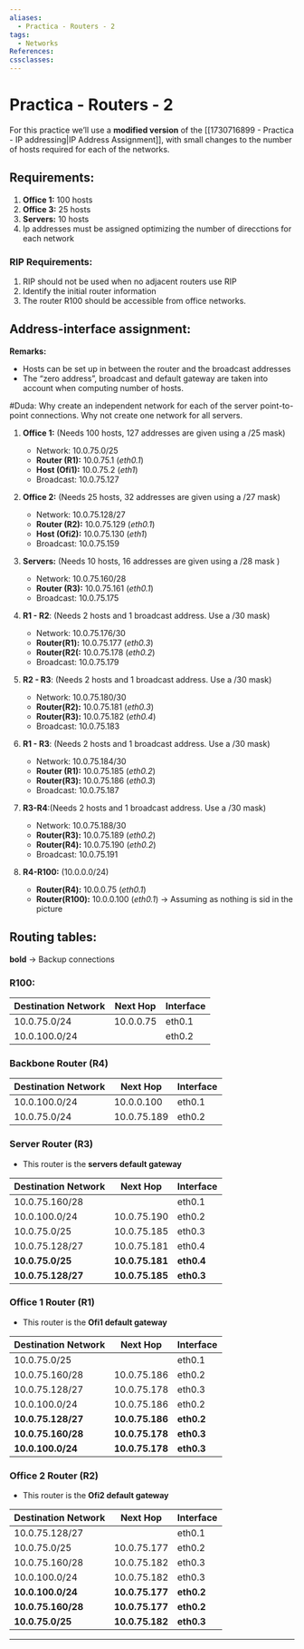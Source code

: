 ```yaml
---
aliases:
  - Practica - Routers - 2
tags:
  - Networks
References: 
cssclasses:
---
```

# Practica - Routers - 2
For this practice we’ll use a **modified version** of the [[1730716899 - Practica - IP addressing|IP Address Assignment]], with small changes to the number of hosts required for each of the networks. 
## Requirements: 
1. **Office 1:** 100 hosts
2. **Office 3:** 25 hosts 
3. **Servers:** 10 hosts 
4. Ip addresses must be assigned optimizing the number of direcctions for each network 
### RIP Requirements:
1. RIP should not be used when no adjacent routers use RIP
2. Identify the initial router information
3. The router R100 should be accessible from office networks. 

## Address-interface assignment: 

**Remarks:** 
+ Hosts can be set up in between the router and the broadcast addresses
+ The “zero address”, broadcast and default gateway are taken into account when computing number of hosts. 

#Duda: Why create an independent network for each of the server point-to-point connections. Why not create one network for all servers. 

1. **Office 1:** (Needs 100 hosts, 127 addresses are given using a /25 mask)
	+ Network: 10.0.75.0/25
	+ **Router (R1):** 10.0.75.1 (*eth0.1*)
	+ **Host (Ofi1):** 10.0.75.2 (*eth1*)
	+ Broadcast: 10.0.75.127
	  
2. **Office 2:** (Needs 25 hosts, 32 addresses are given using a /27 mask)
	+ Network: 10.0.75.128/27
	+ **Router (R2):** 10.0.75.129 (*eth0.1*)
	+ **Host (Ofi2):** 10.0.75.130 (*eth1*)
	+ Broadcast: 10.0.75.159
	  
3. **Servers:** (Needs 10 hosts, 16 addresses are given using a /28 mask ) 
	+ Network: 10.0.75.160/28 
	+ **Router (R3):** 10.0.75.161 (*eth0.1*)
	+ Broadcast: 10.0.75.175
	  
4. **R1 - R2**: (Needs 2 hosts and 1 broadcast address. Use a /30 mask)
	+ Network: 10.0.75.176/30 
	+ **Router(R1):** 10.0.75.177 (*eth0.3*)
	+ **Router(R2(:** 10.0.75.178 (*eth0.2*)
	+ Broadcast: 10.0.75.179
	  
5. **R2 - R3**: (Needs 2 hosts and 1 broadcast address. Use a /30 mask)
	+ Network: 10.0.75.180/30
	+ **Router(R2):** 10.0.75.181 (*eth0.3*)
	+ **Router(R3):** 10.0.75.182  (*eth0.4*)
	+ Broadcast: 10.0.75.183
	  
6. **R1 - R3**: (Needs 2 hosts and 1 broadcast address. Use a /30 mask)
	+ Network: 10.0.75.184/30
	+ **Router (R1):** 10.0.75.185 (*eth0.2*)
	+ **Router(R3):** 10.0.75.186 (*eth0.3*)
	+ Broadcast: 10.0.75.187
	  
7. **R3-R4**:(Needs 2 hosts and 1 broadcast address. Use a /30 mask)
	+ Network: 10.0.75.188/30
	+ **Router(R3):** 10.0.75.189 (*eth0.2*)
	+ **Router(R4):** 10.0.75.190 (*eth0.2*)
	+ Broadcast: 10.0.75.191
	  
8. **R4-R100:** (10.0.0.0/24)
	+ **Router(R4):** 10.0.0.75 (*eth0.1*)
	+ **Router(R100):** 10.0.0.100 (*eth0.1*) → Assuming as nothing is sid in the picture
## Routing tables: 
**bold** → Backup connections

### R100: 

| Destination Network | Next Hop  | Interface |
| ------------------- | --------- | --------- |
| 10.0.75.0/24        | 10.0.0.75 | eth0.1    |
| 10.0.100.0/24       |           | eth0.2    |
### Backbone Router (R4)

| Destination Network | Next Hop    | Interface |
| ------------------- | ----------- | --------- |
| 10.0.100.0/24       | 10.0.0.100  | eth0.1    |
| 10.0.75.0/24        | 10.0.75.189 | eth0.2    |

### Server Router (R3)
+ This router is the **servers default gateway**

| Destination Network | Next Hop        | Interface  |
| ------------------- | --------------- | ---------- |
| 10.0.75.160/28      |                 | eth0.1     |
| 10.0.100.0/24       | 10.0.75.190     | eth0.2     |
| 10.0.75.0/25        | 10.0.75.185     | eth0.3     |
| 10.0.75.128/27      | 10.0.75.181<br> | eth0.4     |
| **10.0.75.0/25**    | **10.0.75.181** | **eth0.4** |
| **10.0.75.128/27**  | **10.0.75.185** | **eth0.3** |

### Office 1 Router (R1)
+ This router is the **Ofi1 default gateway**

| Destination Network | Next Hop        | Interface  |
| ------------------- | --------------- | ---------- |
| 10.0.75.0/25        |                 | eth0.1     |
| 10.0.75.160/28      | 10.0.75.186     | eth0.2     |
| 10.0.75.128/27      | 10.0.75.178     | eth0.3     |
| 10.0.100.0/24       | 10.0.75.186     | eth0.2     |
| **10.0.75.128/27**  | **10.0.75.186** | **eth0.2** |
| **10.0.75.160/28**  | **10.0.75.178** | **eth0.3** |
| **10.0.100.0/24**   | **10.0.75.178** | **eth0.3** |


### Office 2 Router (R2)
+ This router is the **Ofi2 default gateway**

| Destination Network | Next Hop            | Interface  |
| ------------------- | ------------------- | ---------- |
| 10.0.75.128/27      |                     | eth0.1     |
| 10.0.75.0/25        | 10.0.75.177         | eth0.2     |
| 10.0.75.160/28      | 10.0.75.182         | eth0.3     |
| 10.0.100.0/24       | 10.0.75.182         | eth0.3     |
| **10.0.100.0/24**   | **10.0.75.177**     | **eth0.2** |
| **10.0.75.160/28**  | **10.0.75.177**     | **eth0.2** |
| **10.0.75.0/25**    | **10.0.75.182**<br> | **eth0.3** |

***